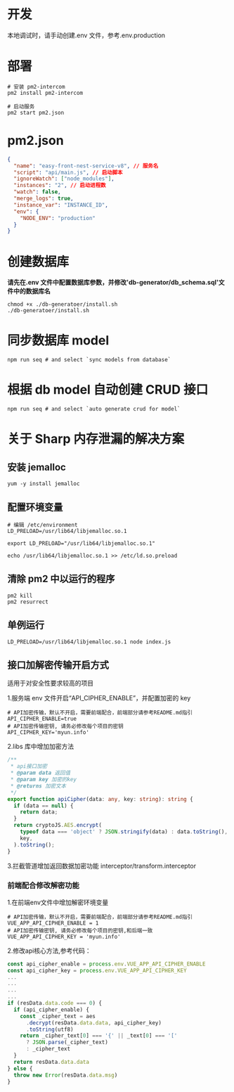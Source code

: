 <!--
 * @Author: leyi leyi@myun.info
 * @Date: 2021-11-25 17:08:33
 * @LastEditors: leyi leyi@myun.info
 * @LastEditTime: 2023-08-18 11:02:48
 * @FilePath: /easy-front-nest-service/README.md
 * @Description:
 *
 * Copyright (c) 2023 by ${git_name_email}, All Rights Reserved.
-->

# 开发

本地调试时，请手动创建.env 文件，参考.env.production

# 部署

```shell
# 安装 pm2-intercom
pm2 install pm2-intercom

# 启动服务
pm2 start pm2.json
```

# pm2.json

```json
{
  "name": "easy-front-nest-service-v8", // 服务名
  "script": "api/main.js", // 启动脚本
  "ignoreWatch": ["node_modules"],
  "instances": "2", // 启动进程数
  "watch": false,
  "merge_logs": true,
  "instance_var": "INSTANCE_ID",
  "env": {
    "NODE_ENV": "production"
  }
}
```

# 创建数据库

**请先在.env 文件中配置数据库参数，并修改'db-generator/db_schema.sql'文件中的数据库名**

```shell
chmod +x ./db-generatoer/install.sh
./db-generatoer/install.sh
```

# 同步数据库 model

```shell
npm run seq # and select `sync models from database`
```

# 根据 db model 自动创建 CRUD 接口

```shell
npm run seq # and select `auto generate crud for model`
```

# 关于 Sharp 内存泄漏的解决方案

## 安装 jemalloc

```shell
yum -y install jemalloc
```

## 配置环境变量

```shell
# 编辑 /etc/environment
LD_PRELOAD=/usr/lib64/libjemalloc.so.1
```

```shell
export LD_PRELOAD="/usr/lib64/libjemalloc.so.1"

echo /usr/lib64/libjemalloc.so.1 >> /etc/ld.so.preload
```

## 清除 pm2 中以运行的程序

```shell
pm2 kill
pm2 resurrect
```

## 单例运行

```shell
LD_PRELOAD=/usr/lib64/libjemalloc.so.1 node index.js
```

## 接口加解密传输开启方式

适用于对安全性要求较高的项目

1.服务端 env 文件开启“API_CIPHER_ENABLE”，并配置加密的 key

```shell
# API加密传输，默认不开启，需要前端配合，前端部分请参考README.md指引
API_CIPHER_ENABLE=true
# API加密传输密钥, 请务必修改每个项目的密钥
API_CIPHER_KEY='myun.info'
```

2.libs 库中增加加密方法

```ts
/**
 * api接口加密
 * @param data 返回值
 * @param key 加密的key
 * @returns 加密文本
 */
export function apiCipher(data: any, key: string): string {
  if (data == null) {
    return data;
  }
  return cryptoJS.AES.encrypt(
    typeof data === 'object' ? JSON.stringify(data) : data.toString(),
    key,
  ).toString();
}

```

3.拦截管道增加返回数据加密功能 interceptor/transform.interceptor
### 前端配合修改解密功能
1.在前端env文件中增加解密环境变量
```shell
# API加密传输，默认不开启，需要前端配合，前端部分请参考README.md指引
VUE_APP_API_CIPHER_ENABLE = 1
# API加密传输密钥, 请务必修改每个项目的密钥,和后端一致
VUE_APP_API_CIPHER_KEY = 'myun.info'
```
2.修改api核心方法,参考代码：
```js
const api_cipher_enable = process.env.VUE_APP_API_CIPHER_ENABLE
const api_cipher_key = process.env.VUE_APP_API_CIPHER_KEY
...
...
...
...
if (resData.data.code === 0) {
  if (api_cipher_enable) {
    const _cipher_text = aes
      .decrypt(resData.data.data, api_cipher_key)
      .toString(utf8)
    return _cipher_text[0] === '{' || _text[0] === '['
      ? JSON.parse(_cipher_text)
      : _cipher_text
  }
  return resData.data.data
} else {
  throw new Error(resData.data.msg)
}
```